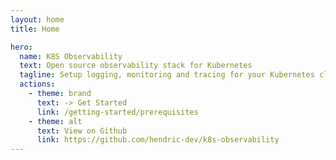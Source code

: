 ```yaml
---
layout: home
title: Home

hero:
  name: K8S Observability
  text: Open source observability stack for Kubernetes
  tagline: Setup logging, monitoring and tracing for your Kubernetes cluster.
  actions:
    - theme: brand
      text: -> Get Started
      link: /getting-started/prerequisites
    - theme: alt
      text: View on Github
      link: https://github.com/hendric-dev/k8s-observability
---
```

